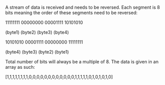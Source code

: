 A stream of data is received and needs to be reversed. Each segment is 8 bits meaning the order of these segments need to be reversed:

11111111 00000000 00001111 10101010

(byte1) (byte2) (byte3) (byte4)

10101010 00001111 00000000 11111111

(byte4) (byte3) (byte2) (byte1)

Total number of bits will always be a multiple of 8. The data is given in an array as such:

[1,1,1,1,1,1,1,1,0,0,0,0,0,0,0,0,0,0,0,0,1,1,1,1,1,0,1,0,1,0,1,0]
